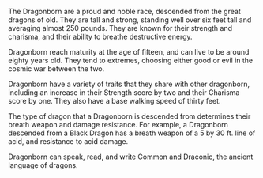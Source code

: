 The Dragonborn are a proud and noble race, descended from the great dragons of old. They are tall and strong, standing well over six feet tall and averaging almost 250 pounds. They are known for their strength and charisma, and their ability to breathe destructive energy.

Dragonborn reach maturity at the age of fifteen, and can live to be around eighty years old. They tend to extremes, choosing either good or evil in the cosmic war between the two.

Dragonborn have a variety of traits that they share with other dragonborn, including an increase in their Strength score by two and their Charisma score by one. They also have a base walking speed of thirty feet.

The type of dragon that a Dragonborn is descended from determines their breath weapon and damage resistance. For example, a Dragonborn descended from a Black Dragon has a breath weapon of a 5 by 30 ft. line of acid, and resistance to acid damage.

Dragonborn can speak, read, and write Common and Draconic, the ancient language of dragons.
